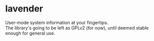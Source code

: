# lavender
User-mode system information at your fingertips.<br>
The library's going to be left as GPLv2 (for now), until deemed stable enough for general use.<br>
